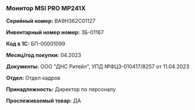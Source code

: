 ### Монитор MSI PRO MP241X </br>

**Серийный номер:** BA9H362C01127</br>

**Инвентарный номер номер:** ЗБ-01167 </br>

**Код в 1С:** БП-00001099 </br>

**Месяц/год покупки:** 04.2023 </br>

**Документы:** ООО "ДНС Ритейл", УПД №ФЦЗ-010417/8257 от 11.04.2023</br>

**Отдел:** Отдел кадров </br>

**Принадлежность:** Директор по персоналу </br>

**Прослеживаемый товар:** ДА
